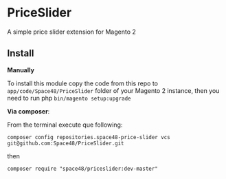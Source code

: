 # PriceSlider
A simple price slider extension for Magento 2

## Install
**Manually** 

To install this module copy the code from this repo to `app/code/Space48/PriceSlider` folder of your Magento 2 instance, then you need to run php `bin/magento setup:upgrade`

**Via composer**:

From the terminal execute que following:

`composer config repositories.space48-price-slider vcs git@github.com:Space48/PriceSlider.git`

then

`composer require "space48/priceslider:dev-master"`
